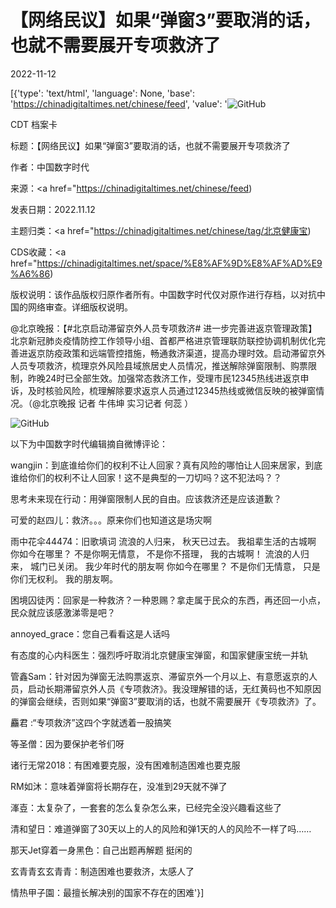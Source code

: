 # 【网络民议】如果“弹窗3”要取消的话，也就不需要展开专项救济了

2022-11-12

[{'type': 'text/html', 'language': None, 'base': 'https://chinadigitaltimes.net/chinese/feed', 'value': '![GitHub](https://chinadigitaltimes.net/chinese/files/2021/11/北京健康码-768x511.jpg)

CDT 档案卡

标题：【网络民议】如果“弹窗3”要取消的话，也就不需要展开专项救济了

作者：中国数字时代

来源：<a href="https://chinadigitaltimes.net/chinese/feed)

发表日期：2022.11.12

主题归类：<a href="https://chinadigitaltimes.net/chinese/tag/北京健康宝)

CDS收藏：<a href="https://chinadigitaltimes.net/space/%E8%AF%9D%E8%AF%AD%E9%A6%86)

版权说明：该作品版权归原作者所有。中国数字时代仅对原作进行存档，以对抗中国的网络审查。详细版权说明。





@北京晚报：【#北京启动滞留京外人员专项救济# 进一步完善进返京管理政策】北京新冠肺炎疫情防控工作领导小组、首都严格进京管理联防联控协调机制优化完善进返京防疫政策和远端管控措施，畅通救济渠道，提高办理时效。启动滞留京外人员专项救济，梳理京外风险县域旅居史人员情况，推送解除弹窗限制、购票限制，昨晚24时已全部生效。加强常态救济工作，受理市民12345热线进返京申诉，及时核验风险，梳理解除要求返京人员通过12345热线或微信反映的被弹窗情况。（@北京晚报 记者 牛伟坤 实习记者 何蕊 ）

![GitHub](https://chinadigitaltimes.net/chinese/files/2022/11/Screen-Shot-2022-11-12-at-9.11.53-AM.png)

以下为中国数字时代编辑摘自微博评论：



wangjin：到底谁给你们的权利不让人回家？真有风险的哪怕让人回来居家，到底谁给你们的权利不让人回家！这不是典型的一刀切吗？这不犯法吗？？

思考未来现在行动：用弹窗限制人民的自由。应该救济还是应该道歉？

可爱的赵四儿：救济。。。原来你们也知道这是场灾啊

雨中花伞44474：旧歌填词 流浪的人归来， 秋天已过去。 我祖辈生活的古城啊 你如今在哪里？ 不是你啊无情意， 不是你不搭理， 我的古城啊！  流浪的人归来， 城门已关闭。 我少年时代的朋友啊 你如今在哪里？ 不是你们无情意， 只是你们无权利。 我的朋友啊。

困境囚徒丙：回家是一种救济？一种恩赐？拿走属于民众的东西，再还回一小点，民众就应该感激涕零是吧？

annoyed_grace：您自己看看这是人话吗

有态度的心内科医生：强烈呼吁取消北京健康宝弹窗，和国家健康宝统一并轨

管鑫Sam：针对因为弹窗无法购票返京、滞留京外一个月以上、有意愿返京的人员，启动长期滞留京外人员《专项救济》。我没理解错的话，无红黄码也不知原因的弹窗会继续，否则如果“弹窗3”要取消的话，也就不需要展开《专项救济》了。

麤君 :“专项救济”这四个字就透着一股搞笑

等圣僧：因为要保护老爷们呀

诸行无常2018：有困难要克服，没有困难制造困难也要克服

RM如沐：意味着弹窗将长期存在，没准到29天就不弹了

溄壴：太复杂了，一套套的怎么复杂怎么来，已经完全没兴趣看这些了

清和望日：难道弹窗了30天以上的人的风险和弹1天的人的风险不一样了吗……

那天Jet穿着一身黑色：自己出题再解题 挺闲的

玄青青玄玄青青：制造困难也要救济，太感人了

情热甲子園：最擅长解决别的国家不存在的困难'}]
